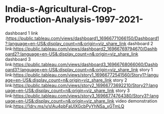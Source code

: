 # India-s-Agricultural-Crop-Production-Analysis-1997-2021-
dashboard 1 link :https://public.tableau.com/views/dashboard1_16966771066150/Dashboard1?:language=en-US&:display_count=n&:origin=viz_share_link
dashboard 2 link:https://public.tableau.com/views/dashboard2_16966769794670/Dashboard2?:language=en-US&:display_count=n&:origin=viz_share_link
dashboard 3 link:https://public.tableau.com/views/dashboard3_16966768066060/Dashboard3?:language=en-US&:display_count=n&:origin=viz_share_link
story 1 link:https://public.tableau.com/views/story1_16966772541560/Story1?:language=en-US&:display_count=n&:origin=viz_share_link
story 2 link:https://public.tableau.com/views/story2_16966773692210/Story2?:language=en-US&:display_count=n&:origin=viz_share_link
story 3 link:https://public.tableau.com/views/story3_16966774764380/Story3?:language=en-US&:display_count=n&:origin=viz_share_link
video demonstration link:https://1drv.ms/v/s!Au4pbFaUlXGcbPyYhNSa_xGTmLQ
